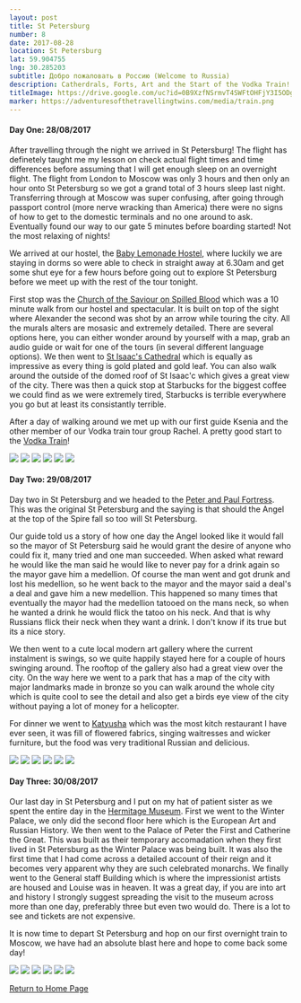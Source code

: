```yaml
---
layout: post
title: St Petersburg
number: 8
date: 2017-08-28
location: St Petersburg
lat: 59.904755
lng: 30.285203
subtitle: Добро пожаловать в Россию (Welcome to Russia)
description: Catherdrals, Forts, Art and the Start of the Vodka Train!
titleImage: https://drive.google.com/uc?id=0B9XzfNSrmvT4SWFtOHFjY3I5ODg
marker: https://adventuresofthetravellingtwins.com/media/train.png
---
```


<h4>Day One: 28/08/2017</h4>

After travelling through the night we arrived in St Petersburg! The flight has definetely taught me my lesson on check actual flight times and time differences before assuming that I will get enough sleep on an overnight flight. The flight from London to Moscow was only 3 hours and then only an hour onto St Petersburg so we got a grand total of 3 hours sleep last night. Transferring through at Moscow was super confusing, after going through passport control (more nerve wracking than America) there were no signs of how to get to the domestic terminals and no one around to ask. Eventually found our way to our gate 5 minutes before boarding started! Not the most relaxing of nights!

We arrived at our hostel, the <a target="_blank" href="http://baby-lemonade-hostel.hotelsinsaintpetersburg.net/en/">Baby Lemonade Hostel</a>, where luckily we are staying in dorms so were able to check in straight away at 6.30am and get some shut eye for a few hours before going out to explore St Petersburg before we meet up with the rest of the tour tonight. 

First stop was the <a target="_blank" href="http://www.saint-petersburg.com/virtual-tour/church-of-savior.asp">Church of the Saviour on Spilled Blood</a> which was a 10 minute walk from our hostel and spectacular. It is built on top of the sight where Alexander the second was shot by an arrow while touring the city. All the murals alters are mosasic and extremely detailed. There are several options here, you can either wonder around by yourself with a map, grab an audio guide or wait for one of the tours (in several different language options). We then went to <a target="_blank" href="http://www.saint-petersburg.com/cathedrals/st-isaacs-cathedral/">St Isaac's Cathedral</a> which is equally as impressive as every thing is gold plated and gold leaf. You can also walk around the outside of the domed roof of St Isaac'c which gives a great view of the city. There was then a quick stop at Starbucks for the biggest coffee we could find as we were extremely tired, Starbucks is terrible everywhere you go but at least its consistantly terrible. 

After a day of walking around we met up with our first guide Ksenia and the other member of our Vodka train tour group Rachel. A pretty good start to the <a target="_blank" href="https://www.vodkatrain.com/journeys/the-vodkatrain-eastbound">Vodka Train</a>!

<img src="https://drive.google.com/uc?id=0B9XzfNSrmvT4SDA5WWpGR2gxclk" class="image1">
<img src="https://drive.google.com/uc?id=0B9XzfNSrmvT4NzlMX0lxQ0tROVk" class="image1">
<img src="https://drive.google.com/uc?id=0B9XzfNSrmvT4R1NjS3JsN0V6R2s" class="image1">
<img src="https://drive.google.com/uc?id=0B9XzfNSrmvT4MkhqeUFidWxkbjQ" class="image1">
<img src="https://drive.google.com/uc?id=0B9XzfNSrmvT4NkpORnB4OGIxaUE" class="image1">
<img src="https://drive.google.com/uc?id=0B9XzfNSrmvT4dFZzR1ZTVUlVbTQ" class="image1">

<h4>Day Two: 29/08/2017</h4>

Day two in St Petersburg and we headed to the <a target="_blank" href="http://www.saint-petersburg.com/museums/peter-paul-fortress/">Peter and Paul Fortress</a>. This was the original St Petersburg and the saying is that should the Angel at the top of the Spire fall so too will St Petersburg.

Our guide told us a story of how one day the Angel looked like it would fall so the mayor of St Petersburg said he would grant the desire of anyone who could fix it, many tried and one man succeeded. When asked what reward he would like the man said he would like to never pay for a drink again so the mayor gave him a medellion. Of course the man went and got drunk and lost his medellion, so he went back to the mayor and the mayor said a deal's a deal and gave him a new medellion. This happened so many times that eventually the mayor had the medellion tatooed on the mans neck, so when he wanted a drink he would flick the tatoo on his neck. And that is why Russians flick their neck when they want a drink. I don't know if its true but its a nice story.

We then went to a cute local modern art gallery where the current instalment is swings, so we quite happily stayed here for a couple of hours swinging around. The rooftop of the gallery also had a great view over the city. On the way here we went to a park that has a map of the city with major landmarks made in bronze so you can walk around the whole city which is quite cool to see the detail and also get a birds eye view of the city without paying a lot of money for a helicopter.  

For dinner we went to <a target="_blank" href="https://ginza.ru/spb/restaurant/katyusha">Katyusha</a> which was the most kitch restaurant I have ever seen, it was fill of flowered fabrics, singing waitresses and wicker furniture, but the food was very traditional Russian and delicious. 

<img src="https://drive.google.com/uc?id=0B9XzfNSrmvT4d1FGc1NpUkxUa2s" class="image1">
<img src="https://drive.google.com/uc?id=0B9XzfNSrmvT4dm9FNndaVDRueTg" class="image1">
<img src="https://drive.google.com/uc?id=0B9XzfNSrmvT4TnZrZHFDNXByYVE" class="image1">
<img src="https://drive.google.com/uc?id=0B9XzfNSrmvT4dU50d1RMdWh5OEE" class="image1">
<img src="https://drive.google.com/uc?id=0B9XzfNSrmvT4NC1SNmdUclZmVkU" class="image1">
<img src="https://drive.google.com/uc?id=0B9XzfNSrmvT4Nk80TV9HdFBmT2c" class="image1">

<h4>Day Three: 30/08/2017</h4>

Our last day in St Petersburg and I put on my hat of patient sister as we spent the entire day in the <a target="_blank" href="http://hermitage--www.hermitagemuseum.org/wps/portal/hermitage/?lng=en">Hermitage Museum</a>. First we went to the Winter Palace, we only did the second floor here which is the European Art and Russian History. We then went to the Palace of Peter the First and Catherine the Great. This was built as their temporary accomadation when they first lived in St Petersburg as the Winter Palace was being built. It was also the first time that I had come across a detailed account of their reign and it becomes very apparent why they are such celebrated monarchs. We finally went to the General staff Building which is where the impressionist artists are housed and Louise was in heaven. It was a great day, if you are into art and history I strongly suggest spreading the visit to the museum across more than one day, preferably three but even two would do. There is a lot to see and tickets are not expensive. 

It is now time to depart St Petersburg and hop on our first overnight train to Moscow, we have had an absolute blast here and hope to come back some day!

<img src="https://drive.google.com/uc?id=0B9XzfNSrmvT4LXpKeFZKRTQyUEU" class="image1">
<img src="https://drive.google.com/uc?id=0B9XzfNSrmvT4eXFRdlc1VWxSd0k" class="image1">
<img src="https://drive.google.com/uc?id=0B9XzfNSrmvT4ZmhwTWZfU25mbjA" class="image1">
<img src="https://drive.google.com/uc?id=0B9XzfNSrmvT4eFRvV1RaTndUY0U" class="image1">
<img src="https://drive.google.com/uc?id=0B9XzfNSrmvT4TXhKVF9GNDFLeTA" class="image1">
<img src="https://drive.google.com/uc?id=0B9XzfNSrmvT4YkYweHk1a20yM0E" class="image1">

<a href="https://adventuresofthetravellingtwins.com/">Return to Home Page</a>
